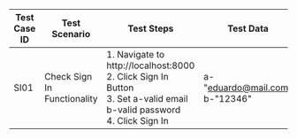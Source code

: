 | Test Case ID | Test Scenario | Test Steps | Test Data | Expected Result | Actual Result | Status |
|---|---|---|---|---|---|---|
|SI01| Check Sign In Functionality | 1. Navigate to http://localhost:8000 <br> 2. Click Sign In Button <br> 3. Set a-valid email b-valid password <br> 4. Click Sign In | a-"eduardo@mail.com" b-"12346" | Sign In as Eduardo | Expected result | Pass |